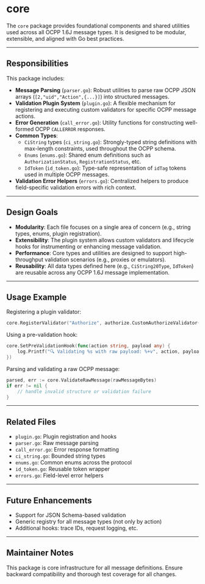 # core

The `core` package provides foundational components and shared utilities used across all OCPP 1.6J message types. It is designed to be modular, extensible, and aligned with Go best practices.

---

## Responsibilities

This package includes:

- **Message Parsing** (`parser.go`): Robust utilities to parse raw OCPP JSON arrays (`[2,"uid","Action",{...}]`) into structured messages.
- **Validation Plugin System** (`plugin.go`): A flexible mechanism for registering and executing custom validators for specific OCPP message actions.
- **Error Generation** (`call_error.go`): Utility functions for constructing well-formed OCPP `CALLERROR` responses.
- **Common Types**:
  - `CiString` types (`ci_string.go`): Strongly-typed string definitions with max-length constraints, used throughout the OCPP schema.
  - `Enums` (`enums.go`): Shared enum definitions such as `AuthorizationStatus`, `RegistrationStatus`, etc.
  - `IdToken` (`id_token.go`): Type-safe representation of `idTag` tokens used in multiple OCPP messages.
- **Validation Error Helpers** (`errors.go`): Centralized helpers to produce field-specific validation errors with rich context.

---

## Design Goals

- **Modularity**: Each file focuses on a single area of concern (e.g., string types, enums, plugin registration).
- **Extensibility**: The plugin system allows custom validators and lifecycle hooks for instrumenting or enhancing message validation.
- **Performance**: Core types and utilities are designed to support high-throughput validation scenarios (e.g., proxies or emulators).
- **Reusability**: All data types defined here (e.g., `CiString20Type`, `IdToken`) are reusable across any OCPP 1.6J message implementation.

---

## Usage Example

Registering a plugin validator:

```go
core.RegisterValidator("Authorize", authorize.CustomAuthorizeValidator{})
```

Using a pre-validation hook:

```go
core.SetPreValidationHook(func(action string, payload any) {
    log.Printf("🔍 Validating %s with raw payload: %+v", action, payload)
})
```

Parsing and validating a raw OCPP message:

```go
parsed, err := core.ValidateRawMessage(rawMessageBytes)
if err != nil {
    // handle invalid structure or validation failure
}
```

---

## Related Files

- `plugin.go`: Plugin registration and hooks
- `parser.go`: Raw message parsing
- `call_error.go`: Error response formatting
- `ci_string.go`: Bounded string types
- `enums.go`: Common enums across the protocol
- `id_token.go`: Reusable token wrapper
- `errors.go`: Field-level error helpers

---

## Future Enhancements

- Support for JSON Schema-based validation
- Generic registry for all message types (not only by action)
- Additional hooks: trace IDs, request logging, etc.

---

## Maintainer Notes

This package is core infrastructure for all message definitions. Ensure backward compatibility and thorough test coverage for all changes.
